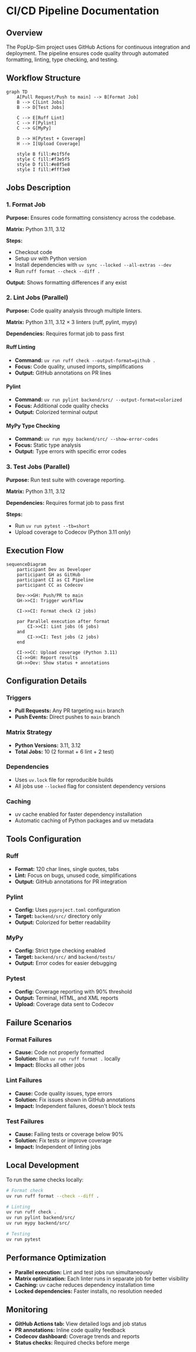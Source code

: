 # CI/CD Pipeline Documentation

## Overview

The PopUp-Sim project uses GitHub Actions for continuous integration and deployment. The pipeline ensures code quality through automated formatting, linting, type checking, and testing.

## Workflow Structure

```mermaid
graph TD
    A[Pull Request/Push to main] --> B[Format Job]
    B --> C[Lint Jobs]
    B --> D[Test Jobs]

    C --> E[Ruff Lint]
    C --> F[Pylint]
    C --> G[MyPy]

    D --> H[Pytest + Coverage]
    H --> I[Upload Coverage]

    style B fill:#e1f5fe
    style C fill:#f3e5f5
    style D fill:#e8f5e8
    style I fill:#fff3e0
```

## Jobs Description

### 1. Format Job
**Purpose:** Ensures code formatting consistency across the codebase.

**Matrix:** Python 3.11, 3.12

**Steps:**
- Checkout code
- Setup uv with Python version
- Install dependencies with `uv sync --locked --all-extras --dev`
- Run `ruff format --check --diff .`

**Output:** Shows formatting differences if any exist

### 2. Lint Jobs (Parallel)
**Purpose:** Code quality analysis through multiple linters.

**Matrix:** Python 3.11, 3.12 × 3 linters (ruff, pylint, mypy)

**Dependencies:** Requires format job to pass first

#### Ruff Linting
- **Command:** `uv run ruff check --output-format=github .`
- **Focus:** Code quality, unused imports, simplifications
- **Output:** GitHub annotations on PR lines

#### Pylint
- **Command:** `uv run pylint backend/src/ --output-format=colorized`
- **Focus:** Additional code quality checks
- **Output:** Colorized terminal output

#### MyPy Type Checking
- **Command:** `uv run mypy backend/src/ --show-error-codes`
- **Focus:** Static type analysis
- **Output:** Type errors with specific error codes

### 3. Test Jobs (Parallel)
**Purpose:** Run test suite with coverage reporting.

**Matrix:** Python 3.11, 3.12

**Dependencies:** Requires format job to pass first

**Steps:**
- Run `uv run pytest --tb=short`
- Upload coverage to Codecov (Python 3.11 only)

## Execution Flow

```mermaid
sequenceDiagram
    participant Dev as Developer
    participant GH as GitHub
    participant CI as CI Pipeline
    participant CC as Codecov

    Dev->>GH: Push/PR to main
    GH->>CI: Trigger workflow

    CI->>CI: Format check (2 jobs)

    par Parallel execution after format
        CI->>CI: Lint jobs (6 jobs)
    and
        CI->>CI: Test jobs (2 jobs)
    end

    CI->>CC: Upload coverage (Python 3.11)
    CI->>GH: Report results
    GH->>Dev: Show status + annotations
```

## Configuration Details

### Triggers
- **Pull Requests:** Any PR targeting `main` branch
- **Push Events:** Direct pushes to `main` branch

### Matrix Strategy
- **Python Versions:** 3.11, 3.12
- **Total Jobs:** 10 (2 format + 6 lint + 2 test)

### Dependencies
- Uses `uv.lock` file for reproducible builds
- All jobs use `--locked` flag for consistent dependency versions

### Caching
- uv cache enabled for faster dependency installation
- Automatic caching of Python packages and uv metadata

## Tools Configuration

### Ruff
- **Format:** 120 char lines, single quotes, tabs
- **Lint:** Focus on bugs, unused code, simplifications
- **Output:** GitHub annotations for PR integration

### Pylint
- **Config:** Uses `pyproject.toml` configuration
- **Target:** `backend/src/` directory only
- **Output:** Colorized for better readability

### MyPy
- **Config:** Strict type checking enabled
- **Target:** `backend/src/` and `backend/tests/`
- **Output:** Error codes for easier debugging

### Pytest
- **Config:** Coverage reporting with 90% threshold
- **Output:** Terminal, HTML, and XML reports
- **Upload:** Coverage data sent to Codecov

## Failure Scenarios

### Format Failures
- **Cause:** Code not properly formatted
- **Solution:** Run `uv run ruff format .` locally
- **Impact:** Blocks all other jobs

### Lint Failures
- **Cause:** Code quality issues, type errors
- **Solution:** Fix issues shown in GitHub annotations
- **Impact:** Independent failures, doesn't block tests

### Test Failures
- **Cause:** Failing tests or coverage below 90%
- **Solution:** Fix tests or improve coverage
- **Impact:** Independent of linting jobs

## Local Development

To run the same checks locally:

```bash
# Format check
uv run ruff format --check --diff .

# Linting
uv run ruff check .
uv run pylint backend/src/
uv run mypy backend/src/

# Testing
uv run pytest
```

## Performance Optimization

- **Parallel execution:** Lint and test jobs run simultaneously
- **Matrix optimization:** Each linter runs in separate job for better visibility
- **Caching:** uv cache reduces dependency installation time
- **Locked dependencies:** Faster installs, no resolution needed

## Monitoring

- **GitHub Actions tab:** View detailed logs and job status
- **PR annotations:** Inline code quality feedback
- **Codecov dashboard:** Coverage trends and reports
- **Status checks:** Required checks before merge

